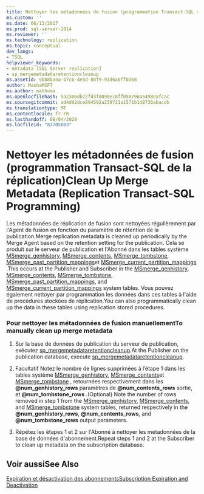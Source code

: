 ```yaml
---
title: Nettoyer les métadonnées de fusion (programmation Transact-SQL de la réplication) | Microsoft Docs
ms.custom: ''
ms.date: 06/13/2017
ms.prod: sql-server-2014
ms.reviewer: ''
ms.technology: replication
ms.topic: conceptual
dev_langs:
- TSQL
helpviewer_keywords:
- metadata [SQL Server replication]
- sp_mergemetadataretentioncleanup
ms.assetid: 9b88baea-b7c6-4e5d-88f9-93d6a0ff0368
author: MashaMSFT
ms.author: mathoma
ms.openlocfilehash: 5a2306db72fd3f0098e18ff058796a5498eafcac
ms.sourcegitcommit: ad4d92dce894592a259721a1571b1d8736abacdb
ms.translationtype: MT
ms.contentlocale: fr-FR
ms.lasthandoff: 08/04/2020
ms.locfileid: "87705083"
---
```

# <a name="clean-up-merge-metadata-replication-transact-sql-programming"></a><span data-ttu-id="e4c1e-102">Nettoyer les métadonnées de fusion (programmation Transact-SQL de la réplication)</span><span class="sxs-lookup"><span data-stu-id="e4c1e-102">Clean Up Merge Metadata (Replication Transact-SQL Programming)</span></span>
  <span data-ttu-id="e4c1e-103">Les métadonnées de réplication de fusion sont nettoyées régulièrement par l'Agent de fusion en fonction du paramètre de rétention de la publication.</span><span class="sxs-lookup"><span data-stu-id="e4c1e-103">Merge replication metadata is cleaned up periodically by the Merge Agent based on the retention setting for the publication.</span></span> <span data-ttu-id="e4c1e-104">Cela se produit sur le serveur de publication et l'Abonné dans les tables système [MSmerge_genhistory](/sql/relational-databases/system-tables/msmerge-genhistory-transact-sql), [MSmerge_contents](/sql/relational-databases/system-tables/msmerge-contents-transact-sql), [MSmerge_tombstone](/sql/relational-databases/system-tables/msmerge-tombstone-transact-sql), [MSmerge_past_partition_mappings](/sql/relational-databases/system-tables/msmerge-past-partition-mappings-transact-sql)et [MSmerge_current_partition_mappings](/sql/relational-databases/system-tables/msmerge-current-partition-mappings) .</span><span class="sxs-lookup"><span data-stu-id="e4c1e-104">This occurs at the Publisher and Subscriber in the [MSmerge_genhistory](/sql/relational-databases/system-tables/msmerge-genhistory-transact-sql), [MSmerge_contents](/sql/relational-databases/system-tables/msmerge-contents-transact-sql), [MSmerge_tombstone](/sql/relational-databases/system-tables/msmerge-tombstone-transact-sql), [MSmerge_past_partition_mappings](/sql/relational-databases/system-tables/msmerge-past-partition-mappings-transact-sql), and [MSmerge_current_partition_mappings](/sql/relational-databases/system-tables/msmerge-current-partition-mappings) system tables.</span></span> <span data-ttu-id="e4c1e-105">Vous pouvez également nettoyer par programmation les données dans ces tables à l'aide de procédures stockées de réplication.</span><span class="sxs-lookup"><span data-stu-id="e4c1e-105">You can also programmatically clean up the data in these tables using replication stored procedures.</span></span>  
  
### <a name="to-manually-clean-up-merge-metadata"></a><span data-ttu-id="e4c1e-106">Pour nettoyer les métadonnées de fusion manuellement</span><span class="sxs-lookup"><span data-stu-id="e4c1e-106">To manually clean up merge metadata</span></span>  
  
1.  <span data-ttu-id="e4c1e-107">Sur la base de données de publication du serveur de publication, exécutez [sp_mergemetadataretentioncleanup](/sql/relational-databases/system-stored-procedures/sp-mergemetadataretentioncleanup-transact-sql).</span><span class="sxs-lookup"><span data-stu-id="e4c1e-107">At the Publisher on the publication database, execute [sp_mergemetadataretentioncleanup](/sql/relational-databases/system-stored-procedures/sp-mergemetadataretentioncleanup-transact-sql).</span></span>  
  
2.  <span data-ttu-id="e4c1e-108">Facultatif Notez le nombre de lignes supprimées à l’étape 1 dans les tables système [MSmerge_genhistory](/sql/relational-databases/system-tables/msmerge-genhistory-transact-sql), [MSmerge_contents](/sql/relational-databases/system-tables/msmerge-contents-transact-sql)et [MSmerge_tombstone](/sql/relational-databases/system-tables/msmerge-tombstone-transact-sql) , retournées respectivement dans les **@num_genhistory_rows** paramètres de **@num_contents_rows** sortie, et **@num_tombstone_rows** .</span><span class="sxs-lookup"><span data-stu-id="e4c1e-108">(Optional) Note the number of rows removed in step 1 from the [MSmerge_genhistory](/sql/relational-databases/system-tables/msmerge-genhistory-transact-sql), [MSmerge_contents](/sql/relational-databases/system-tables/msmerge-contents-transact-sql), and [MSmerge_tombstone](/sql/relational-databases/system-tables/msmerge-tombstone-transact-sql) system tables, returned respectively in the **@num_genhistory_rows**, **@num_contents_rows**, and **@num_tombstone_rows** output parameters.</span></span>  
  
3.  <span data-ttu-id="e4c1e-109">Répétez les étapes 1 et 2 sur l'Abonné à nettoyer les métadonnées de la base de données d'abonnement.</span><span class="sxs-lookup"><span data-stu-id="e4c1e-109">Repeat steps 1 and 2 at the Subscriber to clean up metadata on the subscription database.</span></span>  
  
## <a name="see-also"></a><span data-ttu-id="e4c1e-110">Voir aussi</span><span class="sxs-lookup"><span data-stu-id="e4c1e-110">See Also</span></span>  
 [<span data-ttu-id="e4c1e-111">Expiration et désactivation des abonnements</span><span class="sxs-lookup"><span data-stu-id="e4c1e-111">Subscription Expiration and Deactivation</span></span>](../subscription-expiration-and-deactivation.md)  
  
  
